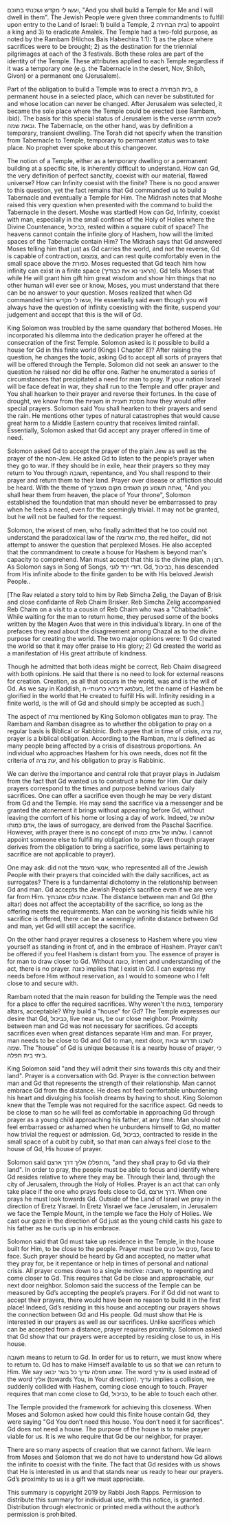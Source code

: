 ועשו לי מקדש ושכנתי בתוכם, "And you shall build a Temple for Me and I will dwell in them". The Jewish People were given three commandments to fulfill upon entry to the Land of Israel: 1) build a Temple, בית הבחירה 2) to appoint a king and 3) to eradicate Amalek. The Temple had a two-fold purpose, as noted by the Rambam (Hilchos Bais Habechira 1:1): 1) as the place where sacrifices were to be brought; 2) as the destination for the triennial pilgrimages at each of the 3 festivals. Both these roles are part of the identity of the Temple. These attributes applied to each Temple regardless if it was a temporary one (e.g. the Tabernacle in the desert, Nov, Shiloh, Givon) or a permanent one (Jerusalem). 

Part of the obligation to build a Temple was to erect a בית הבחירה, a permanent house in a selected place, which can never be substituted for and whose location can never be changed. After Jerusalem was selected, it became the sole place where the Temple could be erected (see Rambam, ibid). The basis for this special status of Jerusalem is the verse לשכנו תדרשו ובאת שמה. The Tabernacle, on the other hand, was by definition a temporary, transient dwelling. The Torah did not specify when the transition from Tabernacle to Temple, temporary to permanent status was to take place. No prophet ever spoke about this changeover.

The notion of a Temple, either as a temporary dwelling or a permanent building at a specific site, is inherently difficult to understand. How can Gd, the very definition of perfect sanctity, coexist with our material, flawed universe? How can Infinity coexist with the finite? There is no good answer to this question, yet the fact remains that Gd commanded us to build a Tabernacle and eventually a Temple for Him. The Midrash notes that Moshe raised this very question when presented with the command to build the Tabernacle in the desert. Moshe was startled! How can Gd, Infinity, coexist with man, especially in the small confines of the Holy of Holies where the Divine Countenance, כביכול, rested within a square cubit of space? The heavens cannot contain the infinite glory of Hashem, how will the limited spaces of the Tabernacle contain Him? The Midrash says that Gd answered Moses telling him that just as Gd carries the world, and not the reverse, Gd is capable of contraction, צמצום, and can rest quite comfortably even in the small space above the כפורת. Moses requested that Gd teach him how infinity can exist in a finite space (הראני נא את כבודיך). Gd tells Moses that while He will grant him gift him great wisdom and show him things that no other human will ever see or know, Moses, you must understand that there can be no answer to your question. Moses realized that when Gd commanded him ועשו לי מקדש, He essentially said even though you will always have the question of infinity coexisting with the finite, suspend your judgement and accept that this is the will of Gd.

King Solomon was troubled by the same quandary that bothered Moses. He incorporated his dilemma into the dedication prayer he offered at the consecration of the first Temple. Solomon asked is it possible to build a house for Gd in this finite world (Kings I Chapter 8)? After raising the question, he changes the topic, asking Gd to accept all sorts of prayers that will be offered through the Temple. Solomon did not seek an answer to the question he raised nor did he offer one. Rather he enumerated a series of circumstances that precipitated a need for man to pray. If your nation Israel will be face defeat in war, they shall run to the Temple and offer prayer and You shall hearken to their prayer and reverse their fortunes. In the case of drought, we know from the משניות in מסכת תענית how they would offer special prayers. Solomon said You shall hearken to their prayers and send the rain. He mentions other types of natural catastrophes that would cause great harm to a Middle Eastern country that receives limited rainfall. Essentially, Solomon asked that Gd accept any prayer offered in time of need.

Solomon asked Gd to accept the prayer of the plain Jew as well as the prayer of the non-Jew. He asked Gd to listen to the people’s prayer when they go to war. If they should be in exile, hear their prayers so they may return to You through תשובה, repentance, and You shall respond to their prayer and return them to their land. Prayer over disease or affliction should be heard. With the theme of ואתה תשמע מן השמים מקום מושביך, "And you shall hear them from heaven, the place of Your throne", Solomon established the foundation that man should never be embarrassed to pray when he feels a need, even for the seemingly trivial. It may not be granted, but he will not be faulted for the request. 

Solomon, the wisest of men, who finally admitted that he too could not understand the paradoxical law of the פרה אדומה, the red heifer,, did not attempt to answer the question that perplexed Moses. He also accepted that the commandment to create a house for Hashem is beyond man's capacity to comprehend. Man must accept that this is the divine plan, רצון ה. As Solomon says in Song of Songs, דודי ירד לגני. Gd, כביכול, has descended from His infinite abode to the finite garden to be with His beloved Jewish People.. 

[The Rav related a story told to him by Reb Simcha Zelig, the Dayan of Brisk and close confidante of Reb Chaim Brisker. Reb Simcha Zelig accompanied Reb Chaim on a visit to a cousin of Reb Chaim who was a "Chabbadnik".  While waiting for the man to return home, they perused some of the books written by the Magen Avos that were in this individual’s library. In one of the prefaces they read about the disagreement among Chazal as to the divine purpose for creating the world.  The two major opinions were: 1) Gd created the world so that it may offer praise to His glory; 2) Gd created the world as a manifestation of His great attribute of kindness.

Though he admitted that both ideas might be correct, Reb Chaim disagreed with both opinions. He said that there is no need to look for external reasons for creation. Creation, as all that occurs in the world, was and is the will of Gd. As we say in Kaddish, בעלמא דיברא כרעותי-ה, let the name of Hashem be glorified in the world that He created to fulfill His will. Infinity residing in a finite world, is the will of Gd and should simply be accepted as such.]

The aspect of צרה mentioned by King Solomon obligates man to pray. The Rambam and Ramban disagree as to whether the obligation to pray on a regular basis is Biblical or Rabbinic. Both agree that in time of crisis, עת צרה, prayer is a biblical obligation. According to the Ramban, צרה is defined as many people being affected by a crisis of disastrous proportions. An individual who approaches Hashem for his own needs, does not fit the criteria of עת צרה, and his obligation to pray is Rabbinic. 

We can derive the importance and central role that prayer plays in Judaism from the fact that Gd wanted us to construct a home for Him. Our daily prayers correspond to the times and purpose behind various daily sacrifices. One can offer a sacrifice even though he may be very distant from Gd and the Temple. He may send the sacrifice via a messenger and be granted the atonement it brings without appearing before Gd, without leaving the comfort of his home or losing a day of work. Indeed, שלוחו של אדם כמותו, the laws of surrogacy, are derived from the Paschal Sacrifice. However, with prayer there is no concept of שלוחו של אדם כמותו. I cannot appoint someone else to fulfill my obligation to pray. (Even though prayer derives from the obligation to bring a sacrifice, some laws pertaining to sacrifice are not applicable to prayer).

One may ask: did not the אנשי מעמד, who represented all of the Jewish People with their prayers that coincided with the daily sacrifices, act as surrogates? There is a fundamental dichotomy in the relationship between Gd and man. Gd accepts the Jewish People’s sacrifice even if we are very far from Him. אהבת עולם אהבתיך. The distance between man and Gd (the altar) does not affect the acceptability of the sacrifice, so long as the offering meets the requirements. Man can be working his fields while his sacrifice is offered, there can be a seemingly infinite distance between Gd and man, yet Gd will still accept the sacrifice. 

On the other hand prayer requires a closeness to Hashem where you view yourself as standing in front of, and in the embrace of Hashem. Prayer can’t be offered if you feel Hashem is distant from you. The essence of prayer is for man to draw closer to Gd. Without כוונה, intent and understanding of the act, there is no prayer. כוונה implies that I exist in Gd. I can express my needs before Him without reservation, as I would to someone who I felt close to and secure with.

Rambam noted that the main reason for building the Temple was the need for a place to offer the required sacrifices. Why weren't the במות, temporary altars, acceptable? Why build a "house" for Gd? The Temple expresses our desire that Gd, כביכול, live near us, be our close neighbor. Proximity between man and Gd was not necessary for sacrifices. Gd accepts sacrifices even when great distances separate Him and man. For prayer, man needs to be close to Gd and Gd to man, next door, לשכנו תדרשו ובאת שמה. The "house" of Gd is unique because it is a nearby house of prayer, כי ביתי בית תפלה. 

King Solomon said "and they will admit their sins towards this city and their land". Prayer is a conversation with Gd. Prayer is the connection between man and Gd that represents the strength of their relationship. Man cannot embrace Gd from the distance. He does not feel comfortable unburdening his heart and divulging his foolish dreams by having to shout. King Solomon knew that the Temple was not required for the sacrifice aspect. Gd needs to be close to man so he will feel as comfortable in approaching Gd through prayer as a young child approaching his father, at any time. Man should not feel embarrassed or ashamed when he unburdens himself to Gd, no matter how trivial the request or admission. Gd, כביכול, contracted to reside in the small space of a cubit by cubit, so that man can always feel close to the house of Gd, His house of prayer. 

Solomon said והתפללו אליך דרך ארצם, "and they shall pray to Gd via their land". In order to pray, the people must be able to focus and identify where Gd resides relative to where they may be. Through their land, through the city of Jerusalem, through the Holy of Holies. Prayer is an act that can only take place if the one who prays feels close to Gd, דרך ארצם. When one prays he must look towards Gd. Outside of the Land of Israel we pray in the direction of Eretz Yisrael. In Eretz Yisrael we face Jerusalem, in Jerusalem we face the Temple Mount, in the temple we face the Holy of Holies. We cast our gaze in the direction of Gd just as the young child casts his gaze to his father as he curls up in his embrace.

Solomon said that Gd must take up residence in the Temple, in the house built for Him, to be close to the people. Prayer must be פנים אל פנים, face to face. Such prayer should be heard by Gd and accepted, no matter what they pray for, be it repentance or help in times of personal and national crisis. All prayer comes down to a single motive: תשובה, to repenting and come closer to Gd. This requires that Gd be close and approachable, our next door neighbor. Solomon said the success of the Temple can be measured by Gd’s accepting the people’s prayers. For if Gd did not want to accept their prayers, there would have been no reason to build it in the first place! Indeed, Gd’s residing in this house and accepting our prayers shows the connection between Gd and His people. Gd must show that He is interested in our prayers as well as our sacrifices. Unlike sacrifices which can be accepted from a distance, prayer requires proximity. Solomon asked that Gd show that our prayers were accepted by residing close to us, in His house.

תשובה means to return to Gd. In order for us to return, we must know where to return to. Gd has to make Himself available to us so that we can return to Him. We say שומע תפלה עדיך כל בשר יבואו. The word עדיך is used instead of the word אליך (towards You, in Your direction). עדיך implies a collision, we suddenly collided with Hashem, coming close enough to touch. Prayer requires that man come close to Gd, כביכול, to be able to touch each other.

The Temple provided the framework for achieving this closeness. When Moses and Solomon asked how could this finite house contain Gd, they were saying "Gd You don’t need this house. You don’t need it for sacrifices". Gd does not need a house. The purpose of the house is to make prayer viable for us. It is we who require that Gd be our neighbor, for prayer.

There are so many aspects of creation that we cannot fathom. We learn from Moses and Solomon that we do not have to understand how Gd allows the infinite to coexist with the finite. The fact that Gd resides with us shows that He is interested in us and that stands near us ready to hear our prayers. Gd’s proximity to us is a gift we must appreciate.

This summary is copyright 2019 by Rabbi Josh Rapps. Permission to distribute this summary for individual use, with this notice, is granted. Distribution through electronic or printed media without the author’s permission is prohibited.


